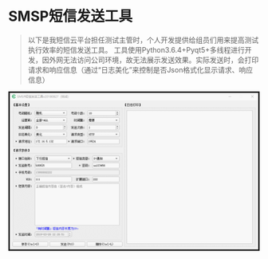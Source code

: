 # SMSP短信发送工具
> 以下是我短信云平台担任测试主管时，个人开发提供给组员们用来提高测试执行效率的短信发送工具。
工具使用Python3.6.4+Pyqt5+多线程进行开发，因外网无法访问公司环境，故无法展示发送效果。实际发送时，会打印请求和响应信息（通过“日志美化”来控制是否Json格式化显示请求、响应信息）

![短信测试工具演示](https://raw.githubusercontent.com/yaohongyi/picture/master/smsp_demo.gif)

